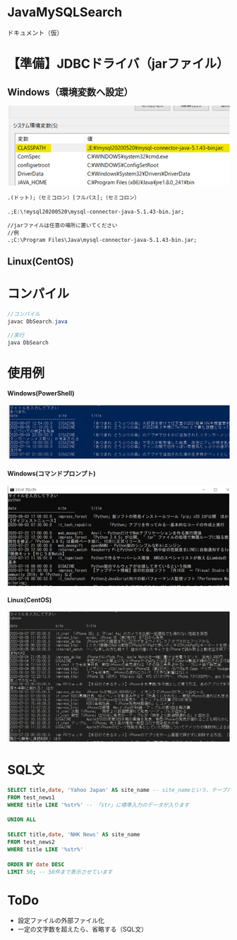 # JavaMySQLSearch
ドキュメント（仮）

# 【準備】JDBCドライバ（jarファイル）
## Windows（環境変数へ設定）

![jdbc](image/jdbc1.png)

```
.(ドット);（セミコロン）[フルパス];（セミコロン）

.;E:\!mysql20200520\mysql-connector-java-5.1.43-bin.jar;
```
```
//jarファイルは任意の場所に置いてください
//例
.;C:\Program Files\Java\mysql-connector-java-5.1.43-bin.jar;

```

## Linux(CentOS)

# コンパイル
```Java
//コンパイル
javac DbSearch.java
```
```Java
//実行
java DbSearch
```

# 使用例
#### Windows(PowerShell)
![hoge](image/search01.png)


#### Windows(コマンドプロンプト)
![hoge](image/search03.png)

#### Linux(CentOS)
![hoge](image/search02.png)

# SQL文
```SQL
SELECT title,date, 'Yahoo Japan' AS site_name -- site_nameという、テーブルには存在しない架空のカラムを作っています
FROM test_news1 
WHERE title LIKE '%str%' -- 「str」に標準入力のデータが入ります

UNION ALL

SELECT title,date, 'NHK News' AS site_name 
FROM test_news2 
WHERE title LIKE '%str%'

ORDER BY date DESC 
LIMIT 50; -- 50件まで表示させています
```

# ToDo
- 設定ファイルの外部ファイル化
- 一定の文字数を超えたら、省略する（SQL文）
